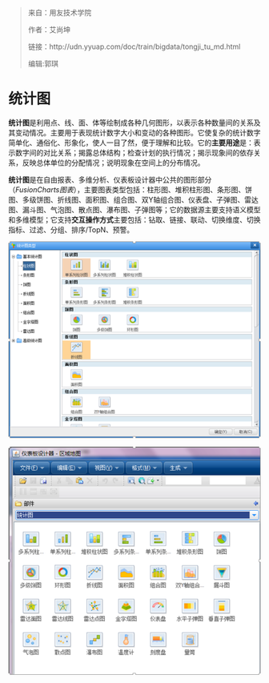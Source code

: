 > 来自：用友技术学院
> 
> 作者：艾尚坤
> 
> 链接：http:\/\/udn.yyuap.com\/doc\/train\/bigdata\/tongji\_tu\_md.html
> 
> 编辑:郭琪

# 统计图

**统计图**是利用点、线、面、体等绘制成各种几何图形，以表示各种数量间的关系及其变动情况。主要用于表现统计数字大小和变动的各种图形。它使复杂的统计数字简单化、通俗化、形象化，使人一目了然，便于理解和比较。它的**主要用途**是：表示数字间的对比关系；揭露总体结构；检查计划的执行情况；揭示现象间的依存关系，反映总体单位的分配情况；说明现象在空间上的分布情况。

**统计图**是在自由报表、多维分析、仪表板设计器中公共的图形部分（_FusionCharts图表_），主要图表类型包括：柱形图、堆积柱形图、条形图、饼图、多级饼图、折线图、面积图、组合图、双Y轴组合图、仪表盘、子弹图、雷达图、漏斗图、气泡图、散点图、瀑布图、子弹图等；它的数据源主要支持语义模型和多维模型；它支持**交互操作方式**主要包括：钻取、链接、联动、切换维度、切换指标、过滤、分组、排序\/TopN、预警。

![](QQ图片20161129142700.png)

![](QQ图片20161129142744.png)

